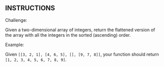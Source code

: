 ## INSTRUCTIONS

Challenge:

Given a two-dimensional array of integers, return the flattened version of the array with all the integers in the sorted (ascending) order.

Example:

Given `[[3, 2, 1], [4, 6, 5], [], [9, 7, 8]]`, your function should return `[1, 2, 3, 4, 5, 6, 7, 8, 9]`.